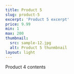 ```yaml
---
title: Product 5
slug: product-5
excerpt: 'Product 5 excerpt'
price: 9.99
min: 1
max: 200
thumbnail: 
  src: sample-12.jpg
  alt: Product 5 thunmbnail
layout: light
---
```


Product 4 contents
